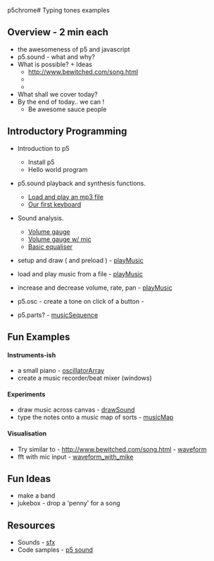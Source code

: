p5chrome# Typing tones examples

## Overview - 2 min each
* the awesomeness of p5 and javascript
* p5.sound - what and why?
* What is possible? + Ideas
  * http://www.bewitched.com/song.html
  *
  *
* What shall we cover today?
* By the end of today.. we can !
  * Be awesome sauce people

## Introductory Programming
* Introduction to p5
  * Install p5
  * Hello world program
* p5.sound playback and synthesis functions.
  * [Load and play an mp3 file](https://github.com/MathuraMG/p5.sound.examples/tree/master/playMusic)
  * [Our first keyboard](https://github.com/MathuraMG/p5.sound.examples/tree/master/oscillator)
* Sound analysis.
  * [Volume gauge](https://github.com/MathuraMG/p5.sound.examples/tree/master/volumeCheck)
  * [Volume gauge w/ mic](https://github.com/MathuraMG/p5.sound.examples/tree/master/volumeCheck_with_mike)
  * [Basic equaliser](https://github.com/MathuraMG/p5.sound.examples/tree/master/basic_fft)

* setup and draw ( and preload ) - [playMusic](https://github.com/MathuraMG/p5.sound.examples/tree/master/playMusic)
* load and play music from a file - [playMusic](https://github.com/MathuraMG/p5.sound.examples/tree/master/playMusic)
* increase and decrease volume, rate, pan - [playMusic](https://github.com/MathuraMG/p5.sound.examples/tree/master/playMusic)
* p5.osc - create a tone on click of a button -
* p5.parts? - [musicSequence](https://github.com/MathuraMG/p5.sound.examples/tree/master/musicSequence)

## Fun Examples
#### Instruments-ish
* a small piano - [oscillatorArray](https://github.com/MathuraMG/p5.sound.examples/tree/master/oscillatorArray)
* create a music recorder/beat mixer (windows)
#### Experiments
* draw music across canvas - [drawSound](https://github.com/MathuraMG/p5.sound.examples/tree/master/drawSound)
* type the notes onto a music map of sorts - [musicMap](https://github.com/MathuraMG/p5.sound.examples/tree/master/musicMap)
#### Visualisation
* Try similar to - http://www.bewitched.com/song.html - [waveform](https://github.com/MathuraMG/p5.sound.examples/tree/master/waveform)
* fft with mic input - [waveform_with_mike](https://github.com/MathuraMG/p5.sound.examples/tree/master/waveform_with_mike)

## Fun Ideas

* make a band
* jukebox - drop a 'penny' for a song


## Resources
* Sounds - [sfx](http://s-f-x.xyz/)
* Code samples - [p5 sound]()
